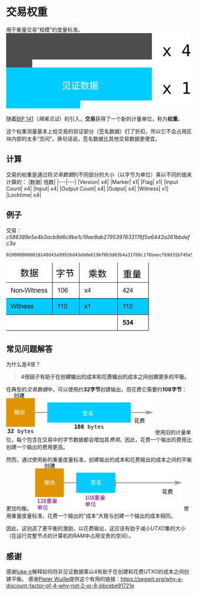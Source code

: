 # 交易权重
用于衡量交易“规模”的度量标准。
![Weight-1.png](img/Weight-1%20(1).png)

随着[BIP 141](https://github.com/bitcoin/bips/blob/master/bip-0141.mediawiki#transaction-size-calculations)（*隔离见证*）的引入，**交易**获得了一个新的计量单位，称为**权重**。

这个权重测量基本上给交易的验证部分（签名数据）打了折扣，所以它不会占用区块内部的太多“空间”。换句话说，签名数据比其他交易数据更便宜。

## 计算
交易的权重是通过将*交易数据*的不同部分的大小（以字节为单位）乘以不同的值来计算的：
|数据|	倍数|
|---|---|
|Version|	x4|
|Marker|	x1|
|Flag|	x1|
|Input Count|	x4|
|Input|	x4|
|Output Count|	x4|
|Output|	x4|
|Witness|	x1|
|Locktime|	x4|

## 例子
交易：*c586389e5e4b3acb9d6c8be1c19ae8ab2795397633176f5a6442a261bbdefc3a*
```
0200000000010140d43a99926d43eb0e619bf0b3d83b4a31f60c176beecfb9d35bf45e54d0f7420100000017160014a4b4ca48de0b3fffc15404a1acdc8dbaae226955ffffffff0100e1f5050000000017a9144a1154d50b03292b3024370901711946cb7cccc387024830450221008604ef8f6d8afa892dee0f31259b6ce02dd70c545cfcfed8148179971876c54a022076d771d6e91bed212783c9b06e0de600fab2d518fad6f15a2b191d7fbd262a3e0121039d25ab79f41f75ceaf882411fd41fa670a4c672c23ffaf0e361a969cde0692e800000000
```
![Weight-4.png](img/Weight-4.png)

## 常见问题解答
为什么是4倍？

>**4倍因子有助于在创建输出的成本和花费输出的成本之间创建更多的平衡。**

在典型的*交易数据*中，可以使用约**32字节**创建输出，但花费它需要约**108字节**：
![Weight-2.png](img/Weight-2%20(1).png)
使用旧的计量单位，每个包含在交易中的字节数据都会增加其*费用*。因此，花费一个输出的费用比创建一个输出的费用更高。

然而，通过使用新的重量度量标准，创建输出的成本和花费输出的成本之间的平衡更加均衡。
![Weight-3.png](img/Weight-3%20(1).png)
使用重量度量标准，花费一个输出的“成本”大致与创建一个输出的成本相同。

因此，这创造了更平衡的激励，以花费输出，这应该有助于减小*UTXO*集的大小（在运行完整节点的计算机的RAM中占用宝贵的空间）。

## 感谢

感谢[luke-jr](https://github.com/luke-jr)解释如何将非见证数据乘以4有助于在创建和花费UTXO的成本之间创建平衡。
感谢[Pieter Wuille](https://twitter.com/pwuille)提供这个有用的链接：https://segwit.org/why-a-discount-factor-of-4-why-not-2-or-8-bbcebe91721e